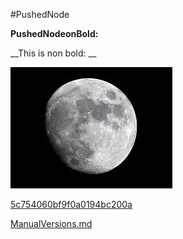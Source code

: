  

 #PushedNode 

 

 __PushedNodeonBold:__ 

 

 __This is non bold: __ 

 

 ![](Images/moon_5c7cc528eed1782094fcb767.jpeg) 

 

 [5c754060bf9f0a0194bc200a](Examples/escape_5c754060bf9f0a0194bc200a.cs) 

 

 [ManualVersions.md](ManualVersions.md)